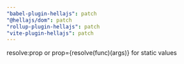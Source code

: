 ```yaml
---
"babel-plugin-hellajs": patch
"@hellajs/dom": patch
"rollup-plugin-hellajs": patch
"vite-plugin-hellajs": patch
---
```


resolve:prop or prop={resolve(func)(args)} for static values
